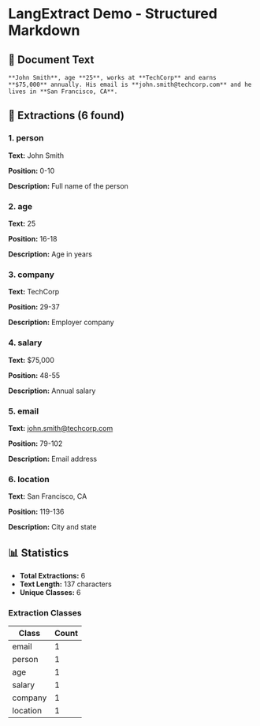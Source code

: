 # LangExtract Demo - Structured Markdown

## 📄 Document Text

```
**John Smith**, age **25**, works at **TechCorp** and earns **$75,000** annually. His email is **john.smith@techcorp.com** and he lives in **San Francisco, CA**.
```

## 🎯 Extractions (6 found)

### 1. person

**Text:** John Smith

**Position:** 0-10

**Description:** Full name of the person

### 2. age

**Text:** 25

**Position:** 16-18

**Description:** Age in years

### 3. company

**Text:** TechCorp

**Position:** 29-37

**Description:** Employer company

### 4. salary

**Text:** $75,000

**Position:** 48-55

**Description:** Annual salary

### 5. email

**Text:** john.smith@techcorp.com

**Position:** 79-102

**Description:** Email address

### 6. location

**Text:** San Francisco, CA

**Position:** 119-136

**Description:** City and state

## 📊 Statistics

- **Total Extractions:** 6
- **Text Length:** 137 characters
- **Unique Classes:** 6

### Extraction Classes

| Class | Count |
|-------|-------|
| email | 1 |
| person | 1 |
| age | 1 |
| salary | 1 |
| company | 1 |
| location | 1 |

